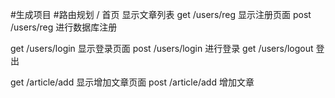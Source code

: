 #生成项目
#路由规划
/ 首页 显示文章列表
get /users/reg 显示注册页面
post /users/reg 进行数据库注册

get /users/login 显示登录页面
post /users/login 进行登录
get /users/logout 登出

get  /article/add 显示增加文章页面
post /article/add 增加文章
